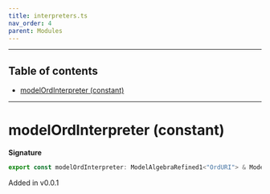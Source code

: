 ```yaml
---
title: interpreters.ts
nav_order: 4
parent: Modules
---
```


---

<h2 class="text-delta">Table of contents</h2>

- [modelOrdInterpreter (constant)](#modelordinterpreter-constant)

---

# modelOrdInterpreter (constant)

**Signature**

```ts
export const modelOrdInterpreter: ModelAlgebraRefined1<"OrdURI"> & ModelAlgebraNewtype1<"OrdURI"> & ModelAlgebraPrimitive1<"OrdURI"> & ModelAlgebraIntersection1<"OrdURI"> & ModelAlgebraSet1<"OrdURI"> & ModelAlgebraStrMap1<"OrdURI"> & ModelAlgebraTaggedUnions1<"OrdURI"> = ...
```

Added in v0.0.1
